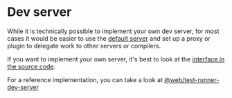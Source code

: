 # Dev server

While it is technically possible to implement your own dev server, for most cases it would be easier to use the [default server](https://github.com/modernweb-dev/web/tree/master/packages/test-runner-dev-server) and set up a proxy or plugin to delegate work to other servers or compilers.

If you want to implement your own server, it's best to look at the [interface in the source code](../src/server/Server.ts).

For a reference implementation, you can take a look at [@web/test-runner-dev-server](https://github.com/modernweb-dev/web/tree/master/packages/test-runner-dev-server)
